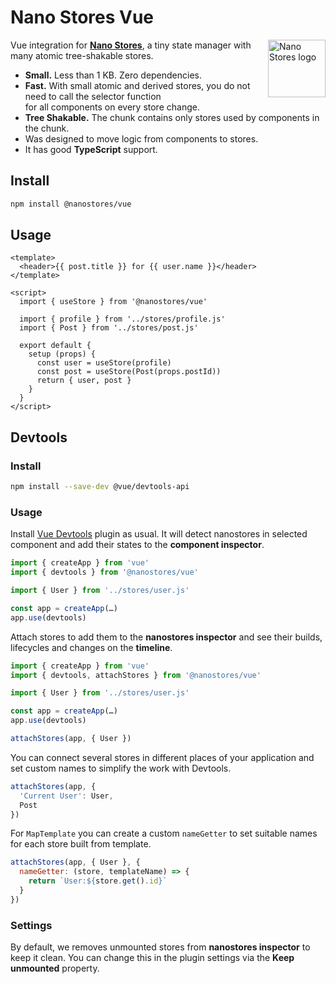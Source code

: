 # Nano Stores Vue

<img align="right" width="92" height="92" title="Nano Stores logo"
     src="https://nanostores.github.io/nanostores/logo.svg">

Vue integration for **[Nano Stores]**, a tiny state manager
with many atomic tree-shakable stores.

* **Small.** Less than 1 KB. Zero dependencies.
* **Fast.** With small atomic and derived stores, you do not need to call
  the selector function for all components on every store change.
* **Tree Shakable.** The chunk contains only stores used by components
  in the chunk.
* Was designed to move logic from components to stores.
* It has good **TypeScript** support.

## Install

```sh
npm install @nanostores/vue
```

## Usage

```vue
<template>
  <header>{{ post.title }} for {{ user.name }}</header>
</template>

<script>
  import { useStore } from '@nanostores/vue'

  import { profile } from '../stores/profile.js'
  import { Post } from '../stores/post.js'

  export default {
    setup (props) {
      const user = useStore(profile)
      const post = useStore(Post(props.postId))
      return { user, post }
    }
  }
</script>
```

## Devtools

### Install

```sh
npm install --save-dev @vue/devtools-api
```

### Usage

Install [Vue Devtools] plugin as usual. It will detect nanostores
in selected component and add their states to the **component inspector**.

```js
import { createApp } from 'vue'
import { devtools } from '@nanostores/vue'

import { User } from '../stores/user.js'

const app = createApp(…)
app.use(devtools)
```

Attach stores to add them to the **nanostores inspector**
and see their builds, lifecycles and changes on the **timeline**.

```js
import { createApp } from 'vue'
import { devtools, attachStores } from '@nanostores/vue'

import { User } from '../stores/user.js'

const app = createApp(…)
app.use(devtools)

attachStores(app, { User })
```

You can connect several stores in different places of your application
and set custom names to simplify the work with Devtools.

```js
attachStores(app, {
  'Current User': User,
  Post
})
```

For `MapTemplate` you can create a custom `nameGetter`
to set suitable names for each store built from template.

```js
attachStores(app, { User }, {
  nameGetter: (store, templateName) => {
    return `User:${store.get().id}`
  }
})
```

### Settings

By default, we removes unmounted stores from **nanostores inspector**
to keep it clean. You can change this in the plugin settings
via the **Keep unmounted** property.

[Nano Stores]: https://github.com/nanostores/nanostores/
[Vue Devtools]: https://devtools.vuejs.org
